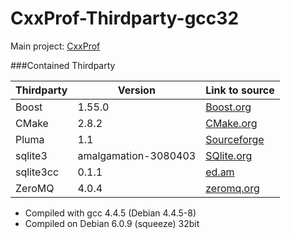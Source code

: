 CxxProf-Thirdparty-gcc32
=========================

Main project: [CxxProf](https://github.com/monsdar/CxxProf)

###Contained Thirdparty

Thirdparty | Version | Link to source
--- | --- | ---
Boost | 1.55.0 | [Boost.org](http://www.boost.org/users/history/version_1_55_0.html)
CMake | 2.8.2 | [CMake.org](http://www.cmake.org/cmake/resources/software.html)
Pluma | 1.1 | [Sourceforge](http://pluma-framework.sourceforge.net/?page_id=25)
sqlite3 | amalgamation-3080403 | [SQlite.org](http://sqlite.org/download.html)
sqlite3cc | 0.1.1 | [ed.am](http://ed.am/dev/sqlite3cc)
ZeroMQ | 4.0.4 | [zeromq.org](http://zeromq.org/intro:get-the-software)

* Compiled with gcc 4.4.5 (Debian 4.4.5-8)
* Compiled on Debian 6.0.9 (squeeze) 32bit
